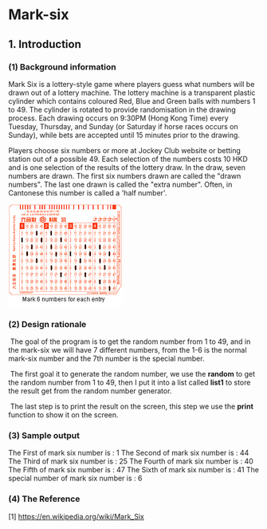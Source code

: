 # Mark-six
## 1. Introduction 

### (1) Background information

Mark Six is a lottery-style game where players guess what numbers will be drawn out of a lottery machine. The lottery machine is a transparent plastic cylinder which contains coloured Red, Blue and Green balls with numbers 1 to 49. The cylinder is rotated to provide randomisation in the drawing process. Each drawing occurs on 9:30PM (Hong Kong Time) every Tuesday, Thursday, and Sunday (or Saturday if horse races occurs on Sunday), while bets are accepted until 15 minutes prior to the drawing.

Players choose six numbers or more at Jockey Club website or betting station out of a possible 49. Each selection of the numbers costs 10 HKD and is one selection of the results of the lottery draw. In the draw, seven numbers are drawn. The first six numbers drawn are called the "drawn numbers". The last one drawn is called the "extra number". Often, in Cantonese this number is called a 'half number'.

![pic](pic/mark_six.jpg)

### (2) Design rationale

​	The goal of the program is to get the random number from 1 to 49, and in the mark-six we will have 7 different numbers, from the 1-6 is the normal mark-six number and the 7th number is the special number. 

​	The first goal it to generate the random number, we use the **random** to get the random number from 1 to 49, then I put it into a list called **list1** to store the result get from the random number generator.

​	The last step is to print the result on the screen, this step we use the **print** function to show it on the screen.

### (3) Sample output

The First of mark six number is :
1
The Second of mark six number is :
44
The Third of mark six number is :
25
The Fourth of mark six number is :
40
The Fifth of mark six number is :
47
The Sixth of mark six number is :
41
The special number of mark six number is :
6

### (4) The Reference

[1] https://en.wikipedia.org/wiki/Mark_Six

